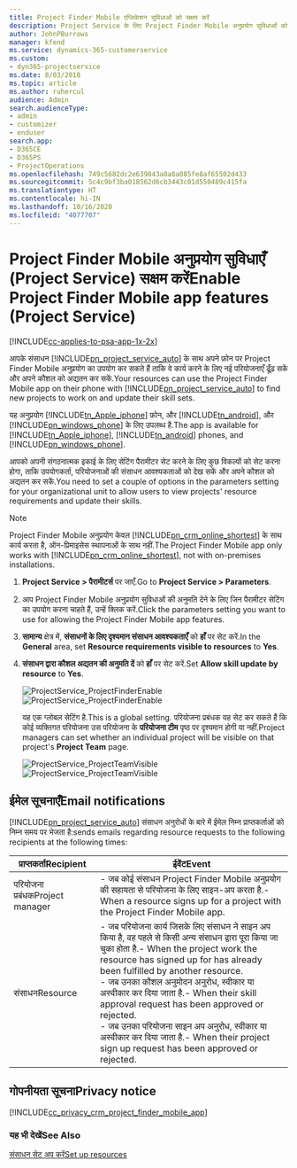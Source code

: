 ```yaml
---
title: Project Finder Mobile एप्लिकेशन सुविधाओं को सक्षम करें
description: Project Service के लिए Project Finder Mobile अनुप्रयोग सुविधाओं को सक्षम करने का तरीका
author: JohnPBurrows
manager: kfend
ms.service: dynamics-365-customerservice
ms.custom:
- dyn365-projectservice
ms.date: 8/03/2018
ms.topic: article
ms.author: ruhercul
audience: Admin
search.audienceType:
- admin
- customizer
- enduser
search.app:
- D365CE
- D365PS
- ProjectOperations
ms.openlocfilehash: 749c5682dc2e639843a0a8a085fe8af65502d433
ms.sourcegitcommit: 5c4c9bf3ba018562d6cb3443c01d550489c415fa
ms.translationtype: HT
ms.contentlocale: hi-IN
ms.lasthandoff: 10/16/2020
ms.locfileid: "4077707"
---
```

# <a name="enable-project-finder-mobile-app-features-project-service"></a><span data-ttu-id="6a9ac-103">Project Finder Mobile अनुप्रयोग सुविधाएँ (Project Service) सक्षम करें</span><span class="sxs-lookup"><span data-stu-id="6a9ac-103">Enable Project Finder Mobile app features (Project Service)</span></span>

[!INCLUDE[cc-applies-to-psa-app-1x-2x](../includes/cc-applies-to-psa-app-1x-2x.md)]

<span data-ttu-id="6a9ac-104">आपके संसाधन [!INCLUDE[pn_project_service_auto](../includes/pn-project-service-auto.md)] के साथ अपने फ़ोन पर Project Finder Mobile अनुप्रयोग का उपयोग कर सकते हैं ताकि वे कार्य करने के लिए नई परियोजनाएँ ढूँढ़ सकें और अपने कौशल को अद्यतन कर सकें.</span><span class="sxs-lookup"><span data-stu-id="6a9ac-104">Your resources can use the Project Finder Mobile app on their phone with [!INCLUDE[pn_project_service_auto](../includes/pn-project-service-auto.md)] to find new projects to work on and update their skill sets.</span></span>  
  
 <span data-ttu-id="6a9ac-105">यह अनुप्रयोग [!INCLUDE[tn_Apple_iphone](../includes/tn-apple-iphone.md)] फ़ोन, और [!INCLUDE[tn_android](../includes/tn-android.md)], और [!INCLUDE[pn_windows_phone](../includes/pn-windows-phone.md)] के लिए उपलब्ध है.</span><span class="sxs-lookup"><span data-stu-id="6a9ac-105">The app is available for [!INCLUDE[tn_Apple_iphone](../includes/tn-apple-iphone.md)], [!INCLUDE[tn_android](../includes/tn-android.md)] phones, and [!INCLUDE[pn_windows_phone](../includes/pn-windows-phone.md)].</span></span>  
  
 <span data-ttu-id="6a9ac-106">आपको अपनी संगठनात्मक इकाई के लिए सेटिंग पैरामीटर सेट करने के लिए कुछ विकल्पों को सेट करना होगा, ताकि उपयोगकर्ता, परियोजनाओं की संसाधन आवश्‍यकताओं को देख सकें और अपने कौशल को अद्यतन कर सकें.</span><span class="sxs-lookup"><span data-stu-id="6a9ac-106">You need to set a couple of options in the parameters setting for your organizational unit to allow users to view projects' resource requirements and update their skills.</span></span>  
  
> [!NOTE]
>  <span data-ttu-id="6a9ac-107">Project Finder Mobile अनुप्रयोग केवल [!INCLUDE[pn_crm_online_shortest](../includes/pn-crm-online-shortest.md)] के साथ कार्य करता है, ऑन-प्रिमाइसेस स्‍थापनाओं के साथ नहीं.</span><span class="sxs-lookup"><span data-stu-id="6a9ac-107">The Project Finder Mobile app only works with [!INCLUDE[pn_crm_online_shortest](../includes/pn-crm-online-shortest.md)], not with on-premises installations.</span></span>  
  
1. <span data-ttu-id="6a9ac-108">**Project Service > पैरामीटर्स** पर जाएँ.</span><span class="sxs-lookup"><span data-stu-id="6a9ac-108">Go to **Project Service > Parameters**.</span></span>  
  
2. <span data-ttu-id="6a9ac-109">आप Project Finder Mobile अनुप्रयोग सुविधाओं की अनुमति देने के लिए जिन पैरामीटर सेटिंग का उपयोग करना चाहते हैं, उन्‍हें क्लिक करें.</span><span class="sxs-lookup"><span data-stu-id="6a9ac-109">Click the parameters setting you want to use for allowing the Project Finder Mobile app features.</span></span>  
  
3. <span data-ttu-id="6a9ac-110">**सामान्य** क्षेत्र में, **संसाधनों के लिए दृश्‍यमान संसाधन आवश्यकताएँ** को **हाँ** पर सेट करें.</span><span class="sxs-lookup"><span data-stu-id="6a9ac-110">In the **General** area, set **Resource requirements visible to resources** to **Yes**.</span></span>  
  
4. <span data-ttu-id="6a9ac-111">**संसाधन द्वारा कौशल अद्यतन की अनुमति दें** को **हाँ** पर सेट करें.</span><span class="sxs-lookup"><span data-stu-id="6a9ac-111">Set **Allow skill update by resource** to **Yes**.</span></span>  
  
   <span data-ttu-id="6a9ac-112">![ProjectService_ProjectFinderEnable](../psa/media/project-service-project-finder-enable.png "ProjectService_ProjectFinderEnable")</span><span class="sxs-lookup"><span data-stu-id="6a9ac-112">![ProjectService_ProjectFinderEnable](../psa/media/project-service-project-finder-enable.png "ProjectService_ProjectFinderEnable")</span></span>  
  
   <span data-ttu-id="6a9ac-113">यह एक ग्‍लोबल सेटिंग है.</span><span class="sxs-lookup"><span data-stu-id="6a9ac-113">This is a global setting.</span></span> <span data-ttu-id="6a9ac-114">परियोजना प्रबंधक यह सेट कर सकते हैं कि कोई व्‍यक्तिगत परियोजना उस परियोजना के **परियोजना टीम** पृष्ठ पर दृश्‍यमान होगी या नहीं.</span><span class="sxs-lookup"><span data-stu-id="6a9ac-114">Project managers can set whether an individual project will be visible on that project's **Project Team** page.</span></span>  
  
   <span data-ttu-id="6a9ac-115">![ProjectService_ProjectTeamVisible](../psa/media/project-service-project-team-visible.png "ProjectService_ProjectTeamVisible")</span><span class="sxs-lookup"><span data-stu-id="6a9ac-115">![ProjectService_ProjectTeamVisible](../psa/media/project-service-project-team-visible.png "ProjectService_ProjectTeamVisible")</span></span>  
  
## <a name="email-notifications"></a><span data-ttu-id="6a9ac-116">ईमेल सूचनाएँ</span><span class="sxs-lookup"><span data-stu-id="6a9ac-116">Email notifications</span></span>  
 [!INCLUDE[pn_project_service_auto](../includes/pn-project-service-auto.md)] <span data-ttu-id="6a9ac-117">संसाधन अनुरोधों के बारे में ईमेल निम्न प्राप्तकर्ताओं को निम्न समय पर भेजता है:</span><span class="sxs-lookup"><span data-stu-id="6a9ac-117">sends emails regarding resource requests to the following recipients at the following times:</span></span>  
  
|<span data-ttu-id="6a9ac-118">प्राप्तकर्ता</span><span class="sxs-lookup"><span data-stu-id="6a9ac-118">Recipient</span></span>|<span data-ttu-id="6a9ac-119">ईवेंट</span><span class="sxs-lookup"><span data-stu-id="6a9ac-119">Event</span></span>|  
|---------------|-----------|  
|<span data-ttu-id="6a9ac-120">परियोजना प्रबंधक</span><span class="sxs-lookup"><span data-stu-id="6a9ac-120">Project manager</span></span>|<span data-ttu-id="6a9ac-121">-   जब कोई संसाधन Project Finder Mobile अनुप्रयोग की सहायता से परियोजना के लिए साइन-अप करता है.</span><span class="sxs-lookup"><span data-stu-id="6a9ac-121">-   When a resource signs up for a project with the Project Finder Mobile app.</span></span>|  
|<span data-ttu-id="6a9ac-122">संसाधन</span><span class="sxs-lookup"><span data-stu-id="6a9ac-122">Resource</span></span>|<span data-ttu-id="6a9ac-123">-   जब परियोजना कार्य जिसके लिए संसाधन ने साइन अप किया है, वह पहले से किसी अन्य संसाधन द्वारा पूरा किया जा चुका होता है.</span><span class="sxs-lookup"><span data-stu-id="6a9ac-123">-   When the project work the resource has signed up for has already been fulfilled by another resource.</span></span><br /><span data-ttu-id="6a9ac-124">-   जब उनका कौशल अनुमोदन अनुरोध, स्वीकार या अस्वीकार कर दिया जाता है.</span><span class="sxs-lookup"><span data-stu-id="6a9ac-124">-   When their skill approval request has been approved or rejected.</span></span><br /><span data-ttu-id="6a9ac-125">-   जब उनका परियोजना साइन अप अनुरोध, स्वीकार या अस्वीकार कर दिया जाता है.</span><span class="sxs-lookup"><span data-stu-id="6a9ac-125">-   When their project sign up request has been approved or rejected.</span></span>|  
  
## <a name="privacy-notice"></a><span data-ttu-id="6a9ac-126">गोपनीयता सूचना</span><span class="sxs-lookup"><span data-stu-id="6a9ac-126">Privacy notice</span></span>  
 [!INCLUDE[cc_privacy_crm_project_finder_mobile_app](../includes/cc-privacy-crm-project-finder-mobile-app.md)]  
  
### <a name="see-also"></a><span data-ttu-id="6a9ac-127">यह भी देखें</span><span class="sxs-lookup"><span data-stu-id="6a9ac-127">See Also</span></span>  
 [<span data-ttu-id="6a9ac-128">संसाधन सेट अप करें</span><span class="sxs-lookup"><span data-stu-id="6a9ac-128">Set up resources</span></span>](../psa/set-up-resources.md)
